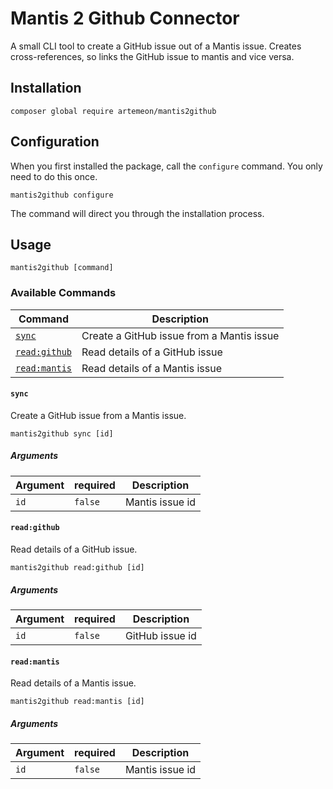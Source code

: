 # Mantis 2 Github Connector

A small CLI tool to create a GitHub issue out of a Mantis issue.
Creates cross-references, so links the GitHub issue to mantis and vice versa.

## Installation

```shell
composer global require artemeon/mantis2github
```

## Configuration

When you first installed the package, call the `configure` command. You only need to do this once.

```shell
mantis2github configure
```

The command will direct you through the installation process.

## Usage

```shell
mantis2github [command]
```

### Available Commands

| Command                      | Description                               |
|------------------------------|-------------------------------------------|
| [`sync`](#sync)              | Create a GitHub issue from a Mantis issue |
| [`read:github`](#readgithub) | Read details of a GitHub issue            |
| [`read:mantis`](#readmantis) | Read details of a Mantis issue            |

#### `sync`

Create a GitHub issue from a Mantis issue.

```shell
mantis2github sync [id]
```

##### Arguments

| Argument | required | Description     |
|----------|----------|-----------------|
| `id`     | `false`  | Mantis issue id |

#### `read:github`

Read details of a GitHub issue.

```shell
mantis2github read:github [id]
```

##### Arguments

| Argument | required | Description     |
|----------|----------|-----------------|
| `id`     | `false`  | GitHub issue id |

#### `read:mantis`

Read details of a Mantis issue.

```shell
mantis2github read:mantis [id]
```

##### Arguments

| Argument | required | Description     |
|----------|----------|-----------------|
| `id`     | `false`  | Mantis issue id |
